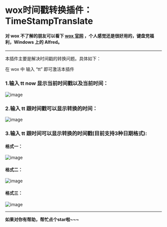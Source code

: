 # wox时间戳转换插件：TimeStampTranslate
#### 对 wox 不了解的朋友可以看下 [wox 官网](http://www.getwox.com/) ，个人感觉还是很好用的，键盘党福利，Windows 上的 Alfred。  

---


本插件主要是解决时间戳的转换问题。具体如下：

在 wox 中 输入 “tt” 即可激活本插件

### 1.输入 tt now 显示当前时间戳以及当前时间：

![image](http://git.oschina.net/Ason_5/TimeStampTranslate/raw/master/Images/5.png)

### 2.输入 tt 跟时间戳可以显示转换的时间：
![image](http://git.oschina.net/Ason_5/TimeStampTranslate/raw/master/Images/4.png)

### 3.输入 tt 跟时间可以显示转换的时间戳(目前支持3种日期格式):
#### 格式一：  
![image](http://git.oschina.net/Ason_5/TimeStampTranslate/raw/master/Images/1.png)   

#### 格式二：  
![image](http://git.oschina.net/Ason_5/TimeStampTranslate/raw/master/Images/2.png)  

#### 格式三：  
![image](http://git.oschina.net/Ason_5/TimeStampTranslate/raw/master/Images/3.png)

---

**如果对你有帮助，帮忙点个star啦~~~**